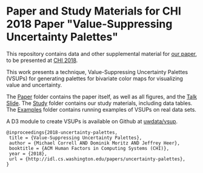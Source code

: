 # Paper and Study Materials for CHI 2018 Paper "Value-Suppressing Uncertainty Palettes"

This repository contains data and other supplemental material for [our paper](http://idl.cs.washington.edu/papers/uncertainty-palettes), to be presented at [CHI 2018](https://chi2018.acm.org).

This work presents a technique, Value-Suppressing Uncertainty Palettes (VSUPs) for generating palettes for bivariate color maps for visualizing value and uncertainty.

The [Paper](paper/) folder contains the paper itself, as well as all figures, and the [Talk Slide](paper/slides.pdf).
The [Study](study/) folder contains our study materials, including data tables.
The [Examples](examples/) folder contains running examples of VSUPs on real data sets.

A D3 module to create VSUPs is available on Github at [uwdata/vsup](https://github.com/uwdata/vsup).

```
@inproceedings{2018-uncertainty-palettes,
 title = {Value-Suppressing Uncertainty Palettes},
 author = {Michael Correll AND Dominik Moritz AND Jeffrey Heer},
 booktitle = {ACM Human Factors in Computing Systems (CHI)},
 year = {2018},
 url = {http://idl.cs.washington.edu/papers/uncertainty-palettes},
}
```
